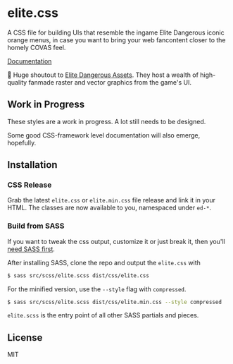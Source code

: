 # elite.css

A CSS file for building UIs that resemble the ingame Elite Dangerous iconic orange menus, in case you want to bring your web fancontent closer to the homely COVAS feel.

[Documentation](http://neiva.rs/elitecss/)

🚀 Huge shoutout to [Elite Dangerous Assets](https://edassets.org/). They host a wealth of high-quality fanmade raster and vector graphics from the game's UI.

## Work in Progress

These styles are a work in progress. A lot still needs to be designed.

Some good CSS-framework level documentation will also emerge, hopefully.

## Installation

### CSS Release

Grab the latest `elite.css` or `elite.min.css` file release and link it in your HTML. The classes are now available to you, namespaced under `ed-*`.

### Build from SASS

If you want to tweak the css output, customize it or just break it, then you'll [need SASS first](https://sass-lang.com/install).

After installing SASS, clone the repo and output the `elite.css` with

```bash
$ sass src/scss/elite.scss dist/css/elite.css
```

For the minified version, use the `--style` flag with `compressed`.

```bash
$ sass src/scss/elite.scss dist/css/elite.min.css --style compressed
```

`elite.scss` is the entry point of all other SASS partials and pieces.

## License

MIT
